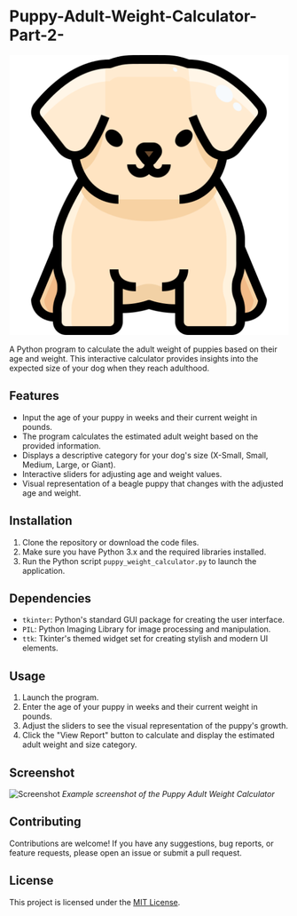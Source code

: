 # Puppy-Adult-Weight-Calculator-Part-2-

![Puppy Icon](Images/puppy.png)

A Python program to calculate the adult weight of puppies based on their age and weight. This interactive calculator provides insights into the expected size of your dog when they reach adulthood.

## Features

- Input the age of your puppy in weeks and their current weight in pounds.
- The program calculates the estimated adult weight based on the provided information.
- Displays a descriptive category for your dog's size (X-Small, Small, Medium, Large, or Giant).
- Interactive sliders for adjusting age and weight values.
- Visual representation of a beagle puppy that changes with the adjusted age and weight.

## Installation

1. Clone the repository or download the code files.
2. Make sure you have Python 3.x and the required libraries installed.
3. Run the Python script `puppy_weight_calculator.py` to launch the application.

## Dependencies

- `tkinter`: Python's standard GUI package for creating the user interface.
- `PIL`: Python Imaging Library for image processing and manipulation.
- `ttk`: Tkinter's themed widget set for creating stylish and modern UI elements.

## Usage

1. Launch the program.
2. Enter the age of your puppy in weeks and their current weight in pounds.
3. Adjust the sliders to see the visual representation of the puppy's growth.
4. Click the "View Report" button to calculate and display the estimated adult weight and size category.

## Screenshot

![Screenshot](file:///C:/Users/trini/OneDrive/Desktop/PuppyCalculator.jpg)
*Example screenshot of the Puppy Adult Weight Calculator*

## Contributing

Contributions are welcome! If you have any suggestions, bug reports, or feature requests, please open an issue or submit a pull request.

## License

This project is licensed under the [MIT License](LICENSE).

